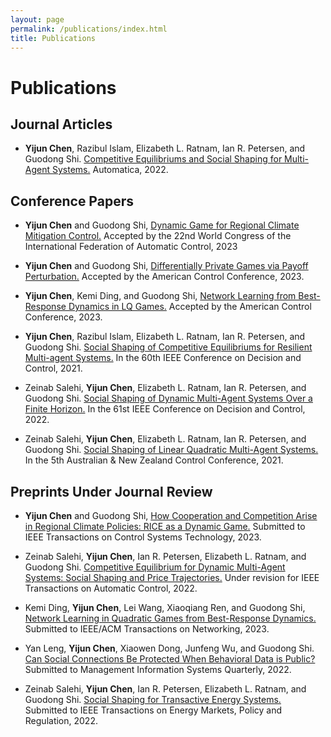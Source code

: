```yaml
---
layout: page
permalink: /publications/index.html
title: Publications
---
```


# Publications

## Journal Articles
- **Yijun Chen**, Razibul Islam, Elizabeth L. Ratnam, Ian R. Petersen, and 
  Guodong Shi. [Competitive Equilibriums and Social Shaping for Multi-Agent 
  Systems.]() Automatica, 2022.
  
## Conference Papers
- **Yijun Chen** and Guodong Shi, [Dynamic Game for Regional Climate 
  Mitigation Control.]() Accepted by the 22nd World Congress of the 
  International Federation of Automatic Control, 2023

- **Yijun Chen** and Guodong Shi, [Differentially Private Games via Payoff Perturbation.]() Accepted by the American Control Conference, 2023.

- **Yijun Chen**, Kemi Ding, and Guodong Shi, [Network Learning from 
  Best-Response Dynamics in LQ Games.]() Accepted by the American Control Conference, 2023.

- **Yijun Chen**, Razibul Islam, Elizabeth L. Ratnam, Ian R. Petersen, and Guodong Shi. [Social Shaping of Competitive Equilibriums for Resilient Multi-agent Systems.]() In the 60th IEEE Conference on Decision and Control, 2021.

- Zeinab Salehi, **Yijun Chen**, Elizabeth L. Ratnam, Ian R. Petersen, and 
  Guodong Shi. [Social Shaping of Dynamic Multi-Agent Systems Over a Finite Horizon.]() In the 61st IEEE Conference on Decision and Control, 2022.

- Zeinab Salehi, **Yijun Chen**, Elizabeth L. Ratnam, Ian R. Petersen, and Guodong Shi. [Social Shaping of Linear Quadratic Multi-Agent Systems.]() In the 5th Australian & New Zealand Control Conference, 2021.


## Preprints Under Journal Review
- **Yijun Chen** and Guodong Shi, [How Cooperation and Competition Arise in 
  Regional Climate Policies: RICE as a Dynamic Game.]() Submitted to IEEE 
  Transactions on Control Systems Technology, 2023.

- Zeinab Salehi, **Yijun Chen**, Ian R. Petersen, Elizabeth L. Ratnam, and Guodong Shi. [Competitive Equilibrium for Dynamic Multi-Agent Systems: Social Shaping and Price Trajectories.]() Under revision for IEEE Transactions on Automatic Control, 2022.

- Kemi Ding, **Yijun Chen**, Lei Wang, Xiaoqiang Ren, and Guodong Shi, [Network Learning in Quadratic Games from Best-Response Dynamics.]() Submitted to IEEE/ACM Transactions on Networking, 2023.

- Yan Leng, **Yijun Chen**, Xiaowen Dong, Junfeng Wu, and Guodong Shi. [Can 
  Social Connections Be Protected When Behavioral Data is Public?]() Submitted to Management Information Systems Quarterly, 2022.

- Zeinab Salehi, **Yijun Chen**, Ian R. Petersen, Elizabeth L. Ratnam, and Guodong Shi. [Social Shaping for Transactive Energy Systems.]() Submitted to IEEE Transactions on Energy Markets, Policy and Regulation, 2022.
